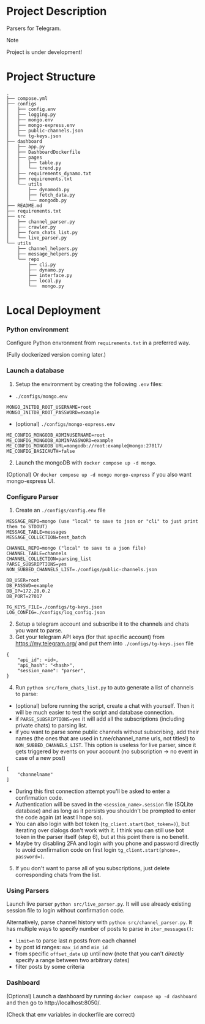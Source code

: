 # Project Description

Parsers for Telegram.

> [!NOTE]
> Project is under development!

# Project Structure

```
.
├── compose.yml
├── configs
│   ├── config.env
│   ├── logging.py
│   ├── mongo.env
│   ├── mongo-express.env
│   ├── public-channels.json
│   └── tg-keys.json
├── dashboard
│   ├── app.py
│   ├── DashboardDockerfile
│   ├── pages
│   │   ├── table.py
│   │   └── trend.py
│   ├── requirements_dynamo.txt
│   ├── requirements.txt
│   └── utils
│       ├── dynamodb.py
│       ├── fetch_data.py
│       └── mongodb.py
├── README.md
├── requirements.txt
├── src
│   ├── channel_parser.py
│   ├── crawler.py
│   ├── form_chats_list.py
│   └── live_parser.py
└── utils
    ├── channel_helpers.py
    ├── message_helpers.py
    └── repo
        ├── cli.py
        ├── dynamo.py
        ├── interface.py
        ├── local.py
        └──  mongo.py
```


# Local Deployment

### Python environment

Configure Python envronment from `requirements.txt` in a preferred way.

(Fully dockerized version coming later.)

### Launch a database
1. Setup the environment by creating the following `.env` files:

 - `./configs/mongo.env`
```
MONGO_INITDB_ROOT_USERNAME=root
MONGO_INITDB_ROOT_PASSWORD=example
```

 - (optional) `./configs/mongo-express.env`
```
ME_CONFIG_MONGODB_ADMINUSERNAME=root
ME_CONFIG_MONGODB_ADMINPASSWORD=example
ME_CONFIG_MONGODB_URL=mongodb://root:example@mongo:27017/
ME_CONFIG_BASICAUTH=false
```
2. Launch the mongoDB with `docker compose up -d mongo`.

(Optional) Or `docker compose up -d mongo mongo-express` if you also want mongo-express UI.

### Configure Parser

1. Create an `./configs/config.env` file
```
MESSAGE_REPO=mongo (use "local" to save to json or "cli" to just print them to STDOUT)
MESSAGE_TABLE=messages
MESSAGE_COLLECTION=test_batch

CHANNEL_REPO=mongo ("local" to save to a json file)
CHANNEL_TABLE=channels
CHANNEL_COLLECTION=parsing_list
PARSE_SUBSRIPTIONS=yes
NON_SUBBED_CHANNELS_LIST=./configs/public-channels.json

DB_USER=root
DB_PASSWD=example
DB_IP=172.20.0.2
DB_PORT=27017

TG_KEYS_FILE=./configs/tg-keys.json
LOG_CONFIG=./configs/log_config.json
```
2. Setup a telegram account and subscribe it to the channels and chats you want to parse.
2. Get your telegram API keys (for that specific account) from https://my.telegram.org/ and put them into `./configs/tg-keys.json` file
```
{
    "api_id": <id>,
    "api_hash": "<hash>",
    "session_name": "parser",
}
```
4. Run `python src/form_chats_list.py` to auto generate a list of channels to parse:
- (optional) before running the script, create a chat with yourself. Then it will be much easier to test the script and database connection.
- if `PARSE_SUBSRIPTIONS=yes` it will add all the subscriptions (including private chats) to parsing list.
- if you want to parse some public channels without subscribing, add their names (the ones that are used in t.me/channel_name urls, not titles!) to `NON_SUBBED_CHANNELS_LIST`. This option is useless for live parser, since it gets triggered by events on your account (no subscription -> no event in case of a new post)
```
[
    "channelname"
]
```
- During this first connection attempt you'll be asked to enter a confirmation code.
- Authentication will be saved in the `<session_name>.session` file (SQLite database) and as long as it persists you shouldn't be prompted to enter the code again (at least I hope so).
- You can also login with bot token (`tg_client.start(bot_token=)`), but iterating over dialogs don't work with it. I think you can still use bot token in the parser itself (step 6), but at this point there is no benefit.
- Maybe try disabling 2FA and login with you phone and password directly to avoid confirmation code on first login `tg_client.start(phone=, password=)`.
5. If you don't want to parse all of you subscriptions, just delete corresponding chats from the list.

### Using Parsers

Launch live parser `python src/live_parser.py`. It will use already existing session file to login without confirmation code.

Alternatively, parse channel history with `python src/channel_parser.py`. It has multiple ways to specify number of posts to parse in `iter_messages()`:
- `limit=n` to parse last $n$ posts from each channel
- by post id ranges: `max_id` and `min_id`
- from specific `offset_date` up until now (note that you can't *directly* specify a range between two arbitrary dates)
- filter posts by some criteria

### Dashboard

(Optional) Launch a dashboard by running `docker compose up -d dashboard` and then go to http://localhost:8050/.

(Check that env variables in dockerfile are correct)
